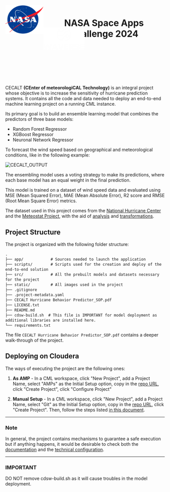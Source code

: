 <img align="left" src="static/logo/nasa_logo.png" width="120 px" height="90 px"> 
<img align="right" src="static/logo/waverse_logo.png" width="130 px" height="70 px" style="position: absolute; top: 120px;">
<h1> <p align="center">NASA Space Apps Challenge 2024</p> </h1> 

<br>
<br>
<br>
<br>
<br>
<br>



CECALT **(CEnter of meteorologiCAL Technology)** is an integral project whose objective is to increase the sensitivity of hurricane prediction systems. It contains all the code and data needed to deploy an end-to-end machine learning project on a running CML instance.


Its primary goal is to build an ensemble learning model that combines the predictors of three base models:

- Random Forest Regressor
- XGBoost Regressor
- Neuronal Network Regressor

To forecast the wind speed based on geographical and meteorological conditions, like in the following example: 

![CECALT_OUTPUT](static/CECALT_2.PNG)

The ensembling model uses a voting strategy to make its predictions, where each base model has an equal weight in the final prediction.

This model is trained on a dataset of wind speed data and evaluated using MSE (Mean Squared Error), MAE (Mean Absolute Error), R2 score and RMSE (Root Mean Square Error) metrics.

The dataset used in this project comes from the [National Hurricane Center](https://www.nhc.noaa.gov/) and the [Meteostat Project](https://meteostat.net/en/), with the aid of [analysis](scripts/exploratory_data_analysis.ipynb) and [transformations](scripts/transform_and_load_data.py).


## Project Structure

The project is organized with the following folder structure:

```
.
├── app/            # Sources needed to launch the application
├── scripts/        # Scripts used for the creation and deploy of the end-to-end solution
├── src/            # All the prebuilt models and datasets necessary for the project
├── static/         # All images used in the project
├── .gitignore
├── .project-metadata.yaml
├── CECALT Hurricane Behavior Predictor_SOP.pdf
├── LICENSE.txt
├── README.md
├── cdsw-build.sh  # This file is IMPORTANT for model deployment as additional libraries are installed here.
└── requirements.txt

```
The file  `CECALT Hurricane Behavior Predictor_SOP.pdf` contains a deeper walk-through of the project. 


## Deploying on Cloudera

The ways of executing the project are the following ones: 

1. **As AMP** - In a CML workspace, click "New Project", add a Project Name, select "AMPs" as the Initial Setup option, copy in the [repo URL](https://github.com/amcm329/cod_hurricane_prediction), click "Create Project", click "Configure Project"

2. **Manual Setup** - In a CML workspace, click "New Project", add a Project Name, select "Git" as the Initial Setup option, copy in the [repo URL](https://github.com/amcm329/cod_hurricane_prediction), click "Create Project". Then, follow the steps listed [in this document](scripts/README.md).

----
### **Note**
In general, the project contains mechanisms to guarantee a safe execution but if anything happens, it would be desirable to check both the [documentation](CECALT%20Hurricane%20Behavior%20Predictor_SOP.pdf) and the [technical configuration](scripts/README.md).

----
### **IMPORTANT**
DO NOT remove cdsw-build.sh as it will cause troubles in the model deployment.
